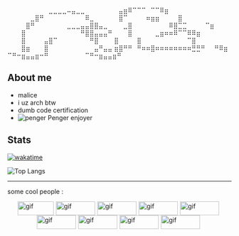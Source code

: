 ⠀⠀⠀⠀⠀⠀⠀⠀⠀⣀⣀⣀⣀⠤⣤⣀⣀
⠀⠀⠀⠀⠀⠀⠀⣤⣶⠿⠉⠉⠉⠀⠉⠉⠿⣶
⠀⠀⠀⠀⠀⣀⣿⠛⠀⠀⠀⠀⠀⠀⠀⠀⠀⠿⣀
⠀⠀⠀⠀⠀⣿⠉⠀⠀⠀⠀⠶⣶⣶⠀⠀⠀⠀⣿
⠀⠀⠀⠀⣿⠛⠀⠀⠀⠀⠀⠀⠀⣀⣀⣀⣤⣤⣿⣿⣤⣀
⠀⠀⠀⣀⣿⠀⠀⠀⠀⠀⠀⠀⠀⠿⣿⣉⣉⠀⠀⠀⠀⠉⣶
⠀⠀⠀⣿⠀⠀⠀⠀⠀⠀⠀⠀⠀⠀⠀⠀⠛⣿⣿⣤⣤⣤⠛
⠀⠀⠀⣿⠀⠀⠀⠀⠀⣀⣶⠶⠶⠿⠉⠉⠿⠿⣶
⠀⠀⠀⣿⠀⠀⠀⠀⣤⣿⠉⠀⠀⠀⠀⠀⠀⠀⠛⣿
⠀⠀⠀⣿⠀⠀⠀⠀⣿⠀⠀⠀⠀⠀⠀⠀⠀⠀⠀⠉⣿
⠀⠀⠀⣿⣶⠀⠀⠀⣿⠀⠀⠀⠀⠀⠀⠀⠀⠀⠀⣤⠛⣤⣤
⣶⣿⠛⠛⠀⠛⠶⠶⣿⠶⠶⠶⠶⠶⠶⠶⠶⣛⣛⠛⠀⠀⠛⠿⣶
⠉⠛⠒⣶⣤⣤⣶⠒⠛⠀⠀⠀⠀⠀⠀⠀⠀⠉⠛⠒⣶⣤⣤⣶⠛

## About me

* malice
* i uz arch btw
* dumb code certification
* ![penger](https://penger.city/museum/pengers/Penger.png) Penger enjoyer

## Stats

[![wakatime](https://wakatime.com/badge/user/8410736e-40dc-46fa-b9d9-a5d64fae6a85.svg)](https://wakatime.com/@8410736e-40dc-46fa-b9d9-a5d64fae6a85)

![Top Langs](https://github-readme-stats.vercel.app/api/wakatime/?username=_N3m0&layout=compact&theme=great-gatsby&langs_count=8&custom_title=Stats)

---

some cool people :

<div style="display: flex; flex-wrap: wrap; justify-content: center;">
  <a href="https://fruitpassion.fr/" target="_blank" style="margin-right:5px">
    <img src="https://imgur.com/HFbc2iB.gif" alt="gif" width=81 height=31>
  </a>
  <a href="https://n3m0.fr/" target="_blank" style="margin-right:5px">
    <img src="https://n3m0.fr/nemo-button.gif" title="gif" alt="gif" width=88 height=31>
  </a>
  <a href="https://github.com/Eiior" target="_blank" style="margin-right:5px">
      <img src="https://imgur.com/KyfTTtZ.gif" title="gif" alt="gif" width=88 height=31>
  </a>
  <a href="https://github.com/mrmoi31/" target="_blank" style="margin-right:5px">
    <img src="https://imgur.com/tzeRvpD.gif" title="gif" alt="gif" width=88 height=31>
  </a>
  <a href="https://github.com/CaNaRdEoS/" target="_blank" style="margin-right:5px">
    <img src="https://imgur.com/b6v5kle.gif" title="gif" alt="gif" width=88 height=31>
  </a>
  <a href="https://github.com/FruitPassion" target="_blank" style="margin-right:5px">
      <img src="https://imgur.com/CySPgsa.gif" alt="gif" width=88 height=31>
  </a>
  <a href="https://github.com/bloouu" target="_blank" style="margin-right:5px">
      <img src="https://imgur.com/PPCIpq9.gif" alt="gif" width=88 height=31>
  </a>
  <a href="https://gamingdy.fr/" target="_blank" style="margin-right:5px">
      <img src="https://imgur.com/FO0gDVt.gif" alt="gif" width=88 height=31>
  </a>
  <a href="https://github.com/pavuchochek" target="_blank" style="margin-right:5px">
      <img src="https://imgur.com/bfKA1Yh.gif" alt="gif" width=88 height=31>
  </a>
</div>
